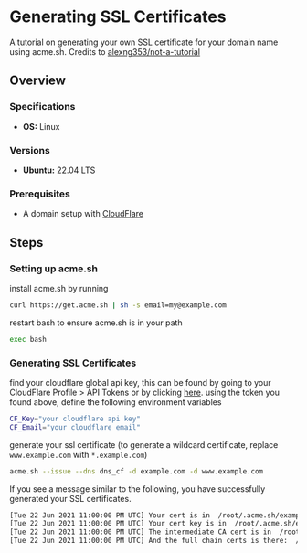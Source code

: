 
# Generating SSL Certificates
A tutorial on generating your own SSL certificate for your domain name using acme.sh. Credits to [alexng353/not-a-tutorial](https://github.com/alexng353/not-a-tutorial/blob/main/nginx/Generating%20SSL%20Keys.md)
## Overview
### Specifications
* **OS:** Linux
### Versions
* **Ubuntu:** 22.04 LTS
### Prerequisites
* A domain setup with [CloudFlare](https://www.cloudflare.com/)
## Steps
### Setting up acme.sh
install acme.sh by running
```bash
curl https://get.acme.sh | sh -s email=my@example.com
```
restart bash to ensure acme.sh is in your path
```bash
exec bash
```
### Generating SSL Certificates
find your cloudflare global api key, this can be found by going to your CloudFlare Profile > API Tokens or by clicking [here](https://dash.cloudflare.com/profile/api-tokens).
using the token you found above, define the following environment variables
```bash
CF_Key="your cloudflare api key"
CF_Email="your cloudflare email"
```
generate your ssl certificate (to generate a wildcard certificate, replace `www.example.com` with `*.example.com`)
```bash
acme.sh --issue --dns dns_cf -d example.com -d www.example.com
```

If you see a message similar to the following, you have successfully generated your SSL certificates.
```bash
[Tue 22 Jun 2021 11:00:00 PM UTC] Your cert is in  /root/.acme.sh/example.com/example.com.cer
[Tue 22 Jun 2021 11:00:00 PM UTC] Your cert key is in  /root/.acme.sh/example.com/example.com.key
[Tue 22 Jun 2021 11:00:00 PM UTC] The intermediate CA cert is in  /root/.acme.sh/example.com/ca.cer
[Tue 22 Jun 2021 11:00:00 PM UTC] And the full chain certs is there:  /root/.acme.sh/example.com/fullchain.cer
```
